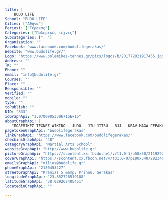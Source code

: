 ```yaml
---
title: |
    BUDO LIFE
School: "BUDO LIFE"
Cities: ["Αθήνα"]
Perioxi: ["Γέρακας"]
Categories: ["Πολεμικές τέχνες"]
Subcategories: ["  "]
Organization: ""
Facebook: "www.facebook.com/budolifegerakas/"
Website: "www.budolife.gr/"
Logo: "https://www.polemikes-tehnes.gr/pics/logos/b/201772821917455.jpg"
Address: ""
TK: ""
Phone: ""
email: "info@budolife.gr"
Courses: ""
Place: ""
Rensponsible: ""
Verified: ""
mobile: ""
type: ""
toPublish: ""
UID: "833"
idGraphApi: "1.07009053306715E+15"
aboutGraphApi: | 
   "ΠΟΛΕΜΙΚΕΣ ΤΕΧΝΕΣ AIKIDO - JUDO - JIU JITSU - BJJ - KRAV MAGA ΓΕΡΑΚΑΣ - ΒΡΙΛΗΣΣΙΑ - ΠΑΤΗΜΑ ΧΑΛΑΝΔΡΙΟΥ - ΠΕΝΤΕΛΗ"
pagetokenGraphApi: "budolifegerakas"
linkGraphApi: "https://www.facebook.com/budolifegerakas/"
checkinsGraphApi: "48"
categoryGraphApi: "Martial Arts School"
websiteGraphApi: "http://www.budolife.gr"
pictureGraphApi: "https://scontent.xx.fbcdn.net/v/t1.0-1/p50x50/21192925_1420418554701008_913703502762994368_n.jpg?oh=ee29dc68af50227b9d533e5347f83fdb&amp;oe=5B3D4FD6"
coverGraphApi: "https://scontent.xx.fbcdn.net/v/t31.0-0/p180x540/28234816_1579727482103447_4175102490868229044_o.jpg?oh=9935320e79c1920dd976c881ae25c086&amp;oe=5B06A2C0"
emailsGraphApi: "milios@budolife.gr"
phoneGraphApi: "2130453227"
streetGraphApi: "Kranias 5 &amp; Prinou, Gerakas"
longitudeGraphApi: "23.852726519108"
latitudeGraphApi: "38.029262405451"
locatedinGraphApi: ""

---
```





